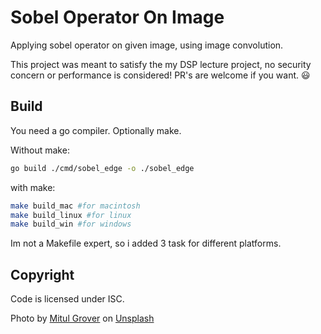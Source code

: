 # Sobel Operator On Image

Applying sobel operator on given image, using image convolution.

This project was meant to satisfy the my DSP lecture project, no security concern or
performance is considered! PR's are welcome if you want. :smiley:

## Build

You need a go compiler.
Optionally make.

Without make:

```sh
go build ./cmd/sobel_edge -o ./sobel_edge
```

with make:

```sh
make build_mac #for macintosh
make build_linux #for linux
make build_win #for windows
```

Im not a Makefile expert, so i added 3 task for different platforms.

## Copyright

Code is licensed under ISC.

Photo by [Mitul Grover](https://unsplash.com/@mitulgrover?utm_content=creditCopyText&utm_medium=referral&utm_source=unsplash) on [Unsplash](https://unsplash.com/photos/orange-ferrari-car-parked-near-green-leaf-plants-during-daytime-L0MJaqt3euw?utm_content=creditCopyText&utm_medium=referral&utm_source=unsplash)
